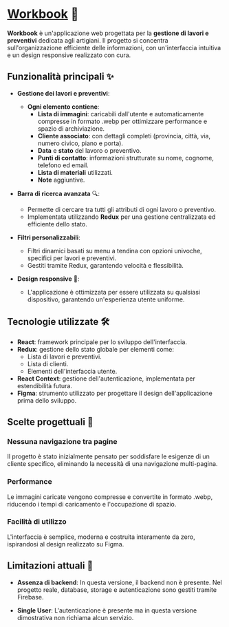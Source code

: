 # [Workbook](https://lucaminguzzi.github.io/workbook) 📓
**Workbook** è un'applicazione web progettata per la **gestione di lavori e preventivi** dedicata agli artigiani. Il progetto si concentra sull'organizzazione efficiente delle informazioni, con un'interfaccia intuitiva e un design responsive realizzato con cura.

## Funzionalità principali ✨
* **Gestione dei lavori e preventivi**:

  * **Ogni elemento contiene**:
    * **Lista di immagini**: caricabili dall'utente e automaticamente compresse in formato .webp per ottimizzare performance e spazio di archiviazione.
    * **Cliente associato**: con dettagli completi (provincia, città, via, numero civico, piano e porta).
    * **Data** e **stato** del lavoro o preventivo.
    * **Punti di contatto**: informazioni strutturate su nome, cognome, telefono ed email.
    * **Lista di materiali** utilizzati.
    * **Note** aggiuntive.

* **Barra di ricerca avanzata** 🔍:
  * Permette di cercare tra tutti gli attributi di ogni lavoro o preventivo.
  * Implementata utilizzando **Redux** per una gestione centralizzata ed efficiente dello stato.

* **Filtri personalizzabili**:
  * Filtri dinamici basati su menu a tendina con opzioni univoche, specifici per lavori e preventivi.
  * Gestiti tramite Redux, garantendo velocità e flessibilità.

* **Design responsive** 📱:
  * L'applicazione è ottimizzata per essere utilizzata su qualsiasi dispositivo, garantendo un'esperienza utente uniforme.

## Tecnologie utilizzate 🛠️
* **React**: framework principale per lo sviluppo dell'interfaccia.
* **Redux**: gestione dello stato globale per elementi come:
  * Lista di lavori e preventivi.
  * Lista di clienti.
  * Elementi dell'interfaccia utente.
* **React Context**: gestione dell'autenticazione, implementata per estendibilità futura.
* **Figma**: strumento utilizzato per progettare il design dell'applicazione prima dello sviluppo.

## Scelte progettuali 📐

### Nessuna navigazione tra pagine
Il progetto è stato inizialmente pensato per soddisfare le esigenze di un cliente specifico, eliminando la necessità di una navigazione multi-pagina.

### Performance
Le immagini caricate vengono compresse e convertite in formato .webp, riducendo i tempi di caricamento e l'occupazione di spazio.

### Facilità di utilizzo
L'interfaccia è semplice, moderna e costruita interamente da zero, ispirandosi al design realizzato su Figma.

## Limitazioni attuali 🚧
* **Assenza di backend**:
  In questa versione, il backend non è presente. Nel progetto reale, database, storage e autenticazione sono gestiti tramite Firebase.

* **Single User**:
  L'autenticazione è presente ma in questa versione dimostrativa non richiama alcun servizio.